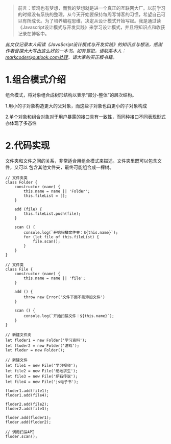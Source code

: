 >前言：菜鸡也有梦想，而我的梦想就是进一个真正的互联网大厂。以前学习的时候没有系统的整理，从今天开始要保持每周写博客的习惯，希望自己可以有所成长。为了培养编程思维，决定从设计模式开始写起。我是通过读《Javascript设计模式与开发实践》来学习设计模式，并且将知识点和收获记录在博客中。


<em>此文仅记录本人阅读《JavaScript设计模式与开发实践》的知识点与想法，感谢作者曾探大大写出这么好的一本书。如有冒犯，请联系本人：markcoder@outlook.com处理，请大家购买正版书籍。</em>
<h1>1.组合模式介绍</h1>
<p>组合模式，将对象组合成树形结构以表示“部分-整体”的层次结构。</p>
<p>1.用小的子对象构造更大的父对象，而这些子对象也由更小的子对象构成</p>
<p>2.单个对象和组合对象对于用户暴露的接口具有一致性，而同种接口不同表现形式亦体现了多态性</p>
<h1>2.代码实现</h1>
<p>文件夹和文件之间的关系，非常适合用组合模式来描述。文件夹里既可以包含文件，又可以
包含其他文件夹，最终可能组合成一棵树。</p>

```
// 文件夹类
class Folder {
    constructor (name) {
        this.name = name || 'Folder';
        this.fileList = [];
    }

    add (file) {
        this.fileList.push(file);
    }

    scan () {
        console.log(`开始扫描文件夹：${this.name}`);
        for (let file of this.fileList) {
            file.scan();
        }
    }
}

// 文件类
class File {
    constructor (name) {
        this.name = name || 'file';
    }

    add () {
        throw new Error('文件下面不能添加文件')
    }

    scan () {
        console.log(`开始扫描文件：${this.name}`);
    }
}

// 新建文件夹
let floder1 = new Folder('学习资料');
let floder2 = new Folder('游戏');
let floder = new Folder();

// 新建文件
let file1 = new File('学习视频');
let file2 = new File('绝地求生');
let file3 = new File('炉石传说');
let file4 = new File('js电子书');

floder1.add(file1);
floder1.add(file4);

floder2.add(file2);
floder2.add(file3);

floder.add(floder1);
floder.add(floder2);

// 调用扫描API
floder.scan();
```
